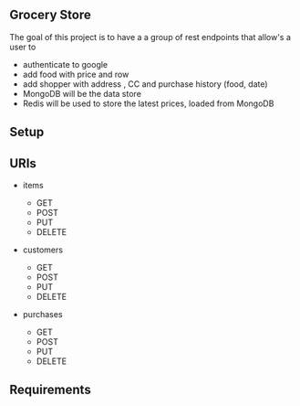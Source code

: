 ## Grocery Store

The goal of this project is to have a a group of rest endpoints that allow's a user to 
* authenticate to google
* add food with price and row
* add shopper with address , CC and purchase history (food, date)
* MongoDB will be the data store
* Redis will be used to store the latest prices, loaded from MongoDB

## Setup

## URIs

* items
    * GET
    * POST
    * PUT
    * DELETE
    
* customers
    * GET
    * POST
    * PUT
    * DELETE
    
*  purchases
    * GET
    * POST
    * PUT
    * DELETE

## Requirements



